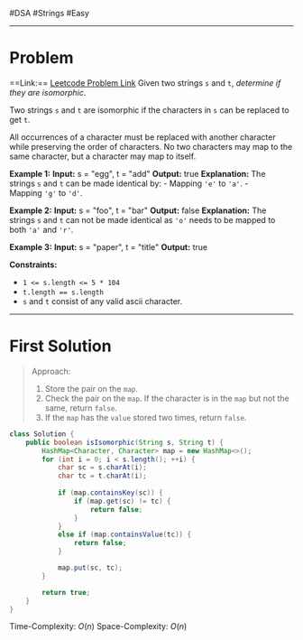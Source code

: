 #DSA #Strings  #Easy 
___
# Problem
==Link:== [Leetcode Problem Link](https://leetcode.com/problems/isomorphic-strings/description/?envType=problem-list-v2&envId=string)
Given two strings `s` and `t`, _determine if they are isomorphic_.

Two strings `s` and `t` are isomorphic if the characters in `s` can be replaced to get `t`.

All occurrences of a character must be replaced with another character while preserving the order of characters. No two characters may map to the same character, but a character may map to itself.

**Example 1:**
	**Input:** s = "egg", t = "add"
	**Output:** true
	**Explanation:**
	The strings `s` and `t` can be made identical by:
	- Mapping `'e'` to `'a'`.
	- Mapping `'g'` to `'d'`.

**Example 2:**
	**Input:** s = "foo", t = "bar"
	**Output:** false
	**Explanation:**
	The strings `s` and `t` can not be made identical as `'o'` needs to be mapped to both `'a'` and `'r'`.

**Example 3:**
**Input:** s = "paper", t = "title"
**Output:** true

**Constraints:**
- `1 <= s.length <= 5 * 104`
- `t.length == s.length`
- `s` and `t` consist of any valid ascii character.
___
# First Solution 
> Approach:
> 1. Store the pair on the `map`.
> 2. Check the pair on the `map`. If the character is in the `map` but not the same, return `false`.
> 3. If the `map` has the `value` stored two times, return `false`.

```java
class Solution {
    public boolean isIsomorphic(String s, String t) {
        HashMap<Character, Character> map = new HashMap<>();
        for (int i = 0; i < s.length(); ++i) {
            char sc = s.charAt(i);
            char tc = t.charAt(i);
            
            if (map.containsKey(sc)) {
                if (map.get(sc) != tc) {
                    return false;
                }
            }
            else if (map.containsValue(tc)) {
                return false;
            }

            map.put(sc, tc);
        }

        return true;
    }
}
```
Time-Complexity: $O(n)$
Space-Complexity: $O(n)$
